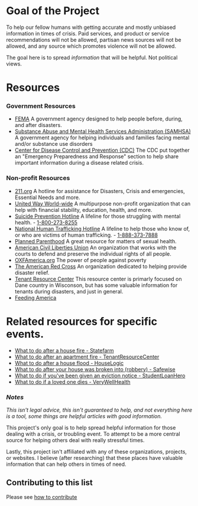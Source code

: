 # Goal of the Project
To help our fellow humans with getting accurate and mostly unbiased information in times of crisis. Paid services, and product or service recommendations will not be allowed, partisan news sources will not be allowed, and any source which promotes violence will not be allowed.

The goal here is to spread _information_ that will be helpful. Not political views.
# Resources
### Government Resources 
  - [FEMA](https://www.fema.gov/) A government agency designed to help people before, during, and after disasters.
  - [Substance Abuse and Mental Health Services Administration (SAMHSA)](https://www.samhsa.gov/find-help/national-helpline) A government agency for helping individuals and families facing mental and/or substance use disorders
  - [Center for Disease Control and Prevention (CDC)](https://emergency.cdc.gov/) The CDC put together an "Emergency Preparedness and Response" section to help share important information during a disease related crisis. 
  
### Non-profit Resources  
  - [211.org](http://www.211.org/) A hotline for assistance for Disasters, Crisis and emergencies, Essential Needs and more.
  - [United Way World-wide](https://www.unitedway.org/find-your-united-way) A multipurpose non-profit organization that can help with financial stability, education, health, and more.
  - [Suicide Prevention Hotline](https://suicidepreventionlifeline.org/talk-to-someone-now/) A lifeline for those struggling with mental health. - [1-800-273-8255](tel:1-800-273-8255)
  - [National Human Trafficking Hotline](https://humantraffickinghotline.org/) A lifeline to help those who know of, or who are victims of human trafficking. - [1-888-373-7888](tel:1-888-373-7888)
  - [Planned Parenthood](https://www.plannedparenthood.org/health-center) A great resource for matters of sexual health. 
  - [American Civil Liberties Union](https://www.aclu.org/about/affiliates) An organization that works with the courts to defend and preserve the individual rights of all people.
  - [OXFAmerica.org](https://www.oxfamamerica.org/about/contact-us/) The power of people against poverty
  - [The American Red Cross](https://www.redcross.org/get-help.html) An organization dedicated to helping provide disaster relief.
  - [Tenant Resource Center](https://www.tenantresourcecenter.org/know_your_rights#disasters) This resource center is primarly focused on Dane country in Wisconson, but has some valuable information for tenants during disasters, and just in general.
  - [Feeding America](https://www.feedingamerica.org/find-your-local-foodbank)
  
# Related resources for specific events.
  - [What to do after a house fire - Statefarm](https://www.statefarm.com/simple-insights/residence/what-to-do-after-a-house-fire)
  - [What to do after an apartment fire - TenantResourceCenter](https://www.tenantresourcecenter.org/fires)
  - [What to do after a house flood - HouseLogic](https://www.houselogic.com/finances-taxes/home-insurance/what-do-first-24-hours-after-flood/)
  - [What to do after your house was broken into (robbery) - Safewise](https://www.safewise.com/home-security-faq/house-break-in/)
  - [What to do if you've been given an eviction notice - StudentLoanHero](https://studentloanhero.com/featured/eviction-process-handle-notice/)
  - [What to do if a loved one dies - VeryWellHealth](https://www.verywellhealth.com/survivors-checklist-after-death-1132601)

### _Notes_
_This isn't legal advice, this isn't guaranteed to help, and not everything here is a tool, some things are helpful articles with good information._ 

This project's only goal is to help spread helpful information for those dealing with a crisis, or troubling event. To attempt to be a more central source for helping others deal with really stressful times. 

Lastly, this project isn't affiliated with any of these organizations, projects, or websites. I believe (after researching) that these places have valuable information that can help others in times of need.

## Contributing to this list

Please see [how to contribute](https://crisis.tools/contributing)

